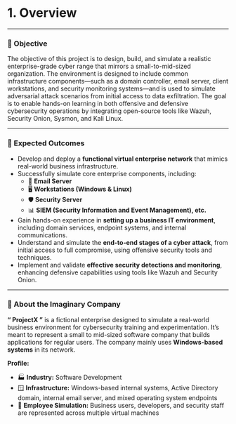 # 1. Overview

---

### 🎯 Objective

The objective of this project is to design, build, and simulate a realistic enterprise-grade cyber range that mirrors a small-to-mid-sized organization. The environment is designed to include common infrastructure components—such as a domain controller, email server, client workstations, and security monitoring systems—and is used to simulate adversarial attack scenarios from initial access to data exfiltration. The goal is to enable hands-on learning in both offensive and defensive cybersecurity operations by integrating open-source tools like Wazuh, Security Onion, Sysmon, and Kali Linux.

---

### 📌 Expected Outcomes

- Develop and deploy a **functional virtual enterprise network** that mimics real-world business infrastructure.
- Successfully simulate core enterprise components, including:
    - 📧 **Email Server**
    - 🖥️ **Workstations (Windows & Linux)**
    - 🛡️ **Security Server**
    - 📊 **SIEM (Security Information and Event Management), etc.**
- Gain hands-on experience in **setting up a business IT environment**, including domain services, endpoint systems, and internal communications.
- Understand and simulate the **end-to-end stages of a cyber attack**, from initial access to full compromise, using offensive security tools and techniques.
- Implement and validate **effective security detections and monitoring**, enhancing defensive capabilities using tools like Wazuh and Security Onion.

---

### 🏢 About the Imaginary Company

**“ ProjectX ”** is a fictional enterprise designed to simulate a real-world business environment for cybersecurity training and experimentation. It’s meant to represent a small to mid-sized software company that builds applications for regular users. The company mainly uses **Windows-based systems** in its network.

**Profile:**

- 🏭 **Industry:** Software Development
- 🪟 **Infrastructure:** Windows-based internal systems, Active Directory domain, internal email server, and mixed operating system endpoints
- 👥 **Employee Simulation:** Business users, developers, and security staff are represented across multiple virtual machines